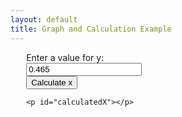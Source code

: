 ```yaml
---
layout: default
title: Graph and Calculation Example
---
```


<div style="width: 50%; float: left;">
    <canvas id="myChart"></canvas>
</div>

<div style="width: 45%; float: left; margin-left: 5%;">
    <label for="userInputY">Enter a value for y:</label>
    <input type="number" id="userInputY" name="userInputY" step="0.01" value="0.465">
    <button onclick="calculateX()">Calculate x</button>
    
    <p id="calculatedX"></p>
</div>

<script src="https://cdn.jsdelivr.net/npm/chart.js"></script>
<script>
// Provided data points
const dataPoints = [
    { x: 1, y: 0.465 },
    { x: 0.5, y: -0.035 },
    { x: 0.25, y: -0.285 },
    { x: 0.125, y: -0.41 },
    { x: 0.75, y: 0.215 },
    { x: 0.375, y: -0.16 },
    { x: 0.1875, y: -0.3475 },
    { x: 0.09375, y: -0.44125 }
];

// Prepare data for the plot
const labels = dataPoints.map(point => point.x);
const data = dataPoints.map(point => point.y);

// Function to compute y from x using the equation y = -0.9959x^2 + 2.1182x
function computeY(x) {
    return -0.9959 * Math.pow(x, 2) + 2.1182 * x;
}

// Generate best-fit curve points
const bestFitData = [];
for (let x = 0; x <= 1; x += 0.01) {
    bestFitData.push({ x: x, y: computeY(x) });
}

// Create the chart
const ctx = document.getElementById('myChart').getContext('2d');
const chart = new Chart(ctx, {
    type: 'scatter',
    data: {
        datasets: [
            {
                label: 'Data Points',
                data: dataPoints,
                backgroundColor: 'rgba(0, 123, 255, 0.6)',
                showLine: false,
                pointRadius: 5
            },
            {
                label: 'Best Fit Line',
                data: bestFitData,
                borderColor: 'rgba(255, 99, 132, 1)',
                borderWidth: 2,
                showLine: true,
                fill: false,
                pointRadius: 0
            }
        ]
    },
    options: {
        scales: {
            x: {
                type: 'linear',
                position: 'bottom',
                title: {
                    display: true,
                    text: 'x'
                }
            },
            y: {
                title: {
                    display: true,
                    text: 'y'
                }
            }
        }
    }
});

// Function to calculate x from the provided y value
function calculateX() {
    const yValue = parseFloat(document.getElementById('userInputY').value);

    // Quadratic equation coefficients: ax^2 + bx + c = 0
    const a = -0.9959;
    const b = 2.1182;
    const c = -yValue;

    // Discriminant
    const discriminant = Math.pow(b, 2) - 4 * a * c;

    let x1, x2;
    if (discriminant >= 0) {
        x1 = (-b + Math.sqrt(discriminant)) / (2 * a);
        x2 = (-b - Math.sqrt(discriminant)) / (2 * a);
        document.getElementById('calculatedX').innerText = 
            `Calculated x values: x1 = ${x1.toFixed(5)}, x2 = ${x2.toFixed(5)}`;
    } else {
        document.getElementById('calculatedX').innerText = 'No real solutions for x.';
    }
}
</script>
